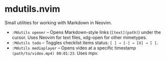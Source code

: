 # mdutils.nvim
Small utilities for working with Markdown in Neovim. 

- `:Mdutils opener` – Opens Markdown-style links (`[text](path)`) under the cursor. Uses Neovim for text files, xdg-open for other mimetypes.
- `:Mdutils todo` – Toggles checklist items status: `[ ] → [-] → [X] → [ ]`.
- `:Mdutils mediaplayer` – Opens video at a specific timestamp `(path/to/video.mp4) 00:01:23`. Uses mpv.
